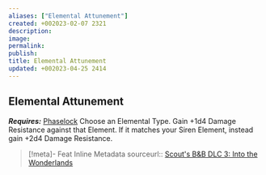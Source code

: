 ```yaml
---
aliases: ["Elemental Attunement"]
created: +002023-02-07 2321
description: 
image: 
permalink: 
publish: 
title: Elemental Attunement
updated: +002023-04-25 2414
---
```


## Elemental Attunement

***Requires:*** [Phaselock](Bunkers%20and%20Badasses/1%20Creating%20a%20Vault%20Hunter/The%20Classes/Siren/Phaselock.md)
Choose an Elemental Type.
Gain +1d4 Damage Resistance against that Element.
If it matches your Siren Element, instead gain +2d4 Damage Resistance.

> [!meta]- Feat Inline Metadata
> sourceurl:: [Scout's B&B DLC 3: Into the Wonderlands](https://docs.google.com/document/d/1MLOgrWwcLNTnP9PuXrKiLImy7SUh4hXO8arVUAlmdp0/edit)
